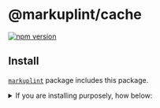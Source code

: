 # @markuplint/cache

[![npm version](https://badge.fury.io/js/%40markuplint%2Fcache.svg)](https://www.npmjs.com/package/@markuplint/cache)

## Install

[`markuplint`](https://www.npmjs.com/package/markuplint) package includes this package.

<details>
<summary>If you are installing purposely, how below:</summary>

```shell
$ npm install @markuplint/cache

$ yarn add @markuplint/cache
```

</details>
